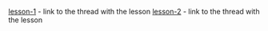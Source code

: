 [lesson-1](https://github.com/tikol-228/node-js/tree/lesson-1) - link to the thread with the lesson
[lesson-2](https://github.com/tikol-228/node-js/tree/lesson-2) - link to the thread with the lesson
